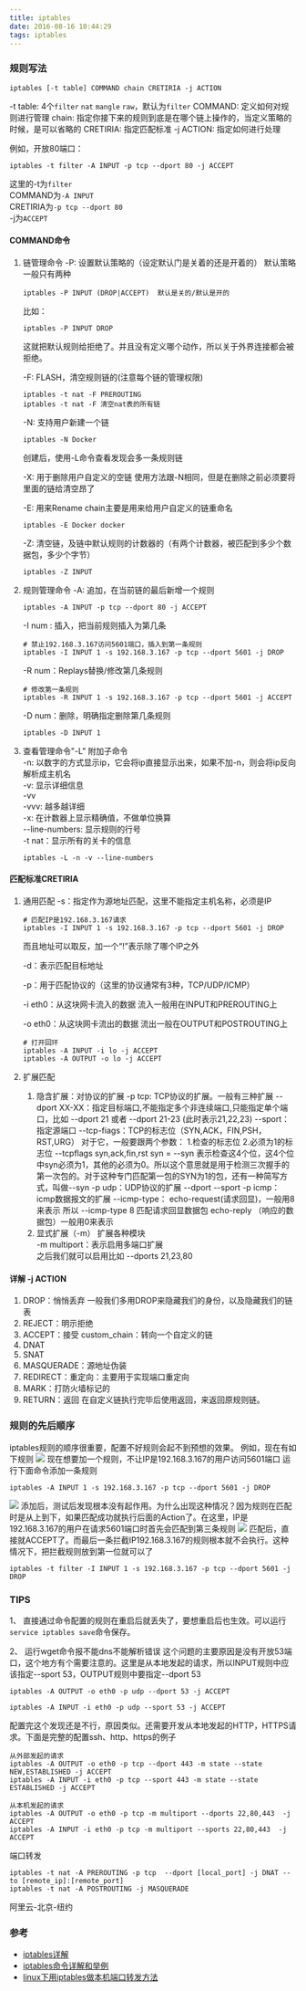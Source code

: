 ```yaml
---
title: iptables
date: 2016-08-16 10:44:29
tags: iptables
---
```

### 规则写法
```
iptables [-t table] COMMAND chain CRETIRIA -j ACTION
```
-t table: 4个`filter` `nat` `mangle` `raw`，默认为`filter`
COMMAND: 定义如何对规则进行管理
chain: 指定你接下来的规则到底是在哪个链上操作的，当定义策略的时候，是可以省略的
CRETIRIA: 指定匹配标准
-j ACTION: 指定如何进行处理

例如，开放80端口：
```
iptables -t filter -A INPUT -p tcp --dport 80 -j ACCEPT
```
这里的-t为`filter`  
COMMAND为`-A INPUT`   
CRETIRIA为`-p tcp --dport 80`  
-j为`ACCEPT`  

#### COMMAND命令
1. 链管理命令
    -P: 设置默认策略的（设定默认门是关着的还是开着的）
    默认策略一般只有两种
    ```
    iptables -P INPUT (DROP|ACCEPT)  默认是关的/默认是开的
    ```
    比如：
    ```
    iptables -P INPUT DROP
    ```
    这就把默认规则给拒绝了。并且没有定义哪个动作，所以关于外界连接都会被拒绝。

    -F: FLASH，清空规则链的(注意每个链的管理权限)
    ```
    iptables -t nat -F PREROUTING
    iptables -t nat -F 清空nat表的所有链
    ```

    -N: 支持用户新建一个链
    ```
    iptables -N Docker
    ```
    创建后，使用-L命令查看发现会多一条规则链

    -X: 用于删除用户自定义的空链
    使用方法跟-N相同，但是在删除之前必须要将里面的链给清空昂了

    -E: 用来Rename chain主要是用来给用户自定义的链重命名
    ```
    iptables -E Docker docker
    ```

    -Z: 清空链，及链中默认规则的计数器的（有两个计数器，被匹配到多少个数据包，多少个字节）
    ```
    iptables -Z INPUT
    ```

2. 规则管理命令
    -A: 追加，在当前链的最后新增一个规则
    ```
    iptables -A INPUT -p tcp --dport 80 -j ACCEPT
    ```
    -I num : 插入，把当前规则插入为第几条
    ```
    # 禁止192.168.3.167访问5601端口，插入到第一条规则
    iptables -I INPUT 1 -s 192.168.3.167 -p tcp --dport 5601 -j DROP
    ```
    -R num：Replays替换/修改第几条规则
    ```
    # 修改第一条规则
    iptables -R INPUT 1 -s 192.168.3.167 -p tcp --dport 5601 -j ACCEPT
    ```
    -D num：删除，明确指定删除第几条规则
    ```
    iptables -D INPUT 1
    ```
3. 查看管理命令"-L"
    附加子命令  
    -n: 以数字的方式显示ip，它会将ip直接显示出来，如果不加-n，则会将ip反向解析成主机名  
    -v: 显示详细信息  
    -vv  
    -vvv: 越多越详细  
    -x: 在计数器上显示精确值，不做单位换算  
    --line-numbers: 显示规则的行号  
    -t nat：显示所有的关卡的信息  
    ```
    iptables -L -n -v --line-numbers
    ```

#### 匹配标准CRETIRIA
1. 通用匹配
    -s：指定作为源地址匹配，这里不能指定主机名称，必须是IP
    ```
    # 匹配IP是192.168.3.167请求
    iptables -I INPUT 1 -s 192.168.3.167 -p tcp --dport 5601 -j DROP
    ```
    而且地址可以取反，加一个“!”表示除了哪个IP之外

    -d：表示匹配目标地址

    -p：用于匹配协议的（这里的协议通常有3种，TCP/UDP/ICMP）

    -i eth0：从这块网卡流入的数据
    流入一般用在INPUT和PREROUTING上

    -o eth0：从这块网卡流出的数据
    流出一般在OUTPUT和POSTROUTING上
    ```
    # 打开回环
    iptables -A INPUT -i lo -j ACCEPT
    iptables -A OUTPUT -o lo -j ACCEPT
    ```
2. 扩展匹配
    1. 隐含扩展：对协议的扩展
    -p tcp: TCP协议的扩展。一般有三种扩展
        --dport XX-XX：指定目标端口,不能指定多个非连续端口,只能指定单个端口，比如
        --dport 21  或者 --dport 21-23 (此时表示21,22,23)
        --sport：指定源端口
        --tcp-fiags：TCP的标志位（SYN,ACK，FIN,PSH，RST,URG）
        对于它，一般要跟两个参数：
        1.检查的标志位
        2.必须为1的标志位
        --tcpflags syn,ack,fin,rst syn   =    --syn
        表示检查这4个位，这4个位中syn必须为1，其他的必须为0。所以这个意思就是用于检测三次握手的第一次包的。对于这种专门匹配第一包的SYN为1的包，还有一种简写方式，叫做--syn
    -p udp：UDP协议的扩展
        --dport
        --sport
    -p icmp：icmp数据报文的扩展
        --icmp-type：
            echo-request(请求回显)，一般用8 来表示
            所以 --icmp-type 8 匹配请求回显数据包
            echo-reply （响应的数据包）一般用0来表示
    2. 显式扩展（-m）
    扩展各种模块  
    -m multiport：表示启用多端口扩展  
    之后我们就可以启用比如 --dports 21,23,80  

#### 详解 -j ACTION
1. DROP：悄悄丢弃
    一般我们多用DROP来隐藏我们的身份，以及隐藏我们的链表
2. REJECT：明示拒绝
3. ACCEPT：接受
    custom_chain：转向一个自定义的链
4. DNAT
5. SNAT
6. MASQUERADE：源地址伪装
7. REDIRECT：重定向：主要用于实现端口重定向
8. MARK：打防火墙标记的
9. RETURN：返回
    在自定义链执行完毕后使用返回，来返回原规则链。


### 规则的先后顺序
iptables规则的顺序很重要，配置不好规则会起不到预想的效果。
例如，现在有如下规则
![](/images/QQ20160816-0@2x.jpg)
现在想要加一个规则，不让IP是192.168.3.167的用户访问5601端口
运行下面命令添加一条规则
```
iptables -A INPUT 1 -s 192.168.3.167 -p tcp --dport 5601 -j DROP
```
![](/images/QQ20160816-1@2x.jpg)
添加后，测试后发现根本没有起作用。为什么出现这种情况？因为规则在匹配时是从上到下，如果匹配成功就执行后面的Action了。在这里，IP是192.168.3.167的用户在请求5601端口时首先会匹配到第三条规则
![](/images/QQ20160816-2@2x.jpg)
匹配后，直接就ACCEPT了。而最后一条拦截IP192.168.3.167的规则根本就不会执行。这种情况下，把拦截规则放到第一位就可以了
```
iptables -t filter -I INPUT 1 -s 192.168.3.167 -p tcp --dport 5601 -j DROP
```


### TIPS
1、 直接通过命令配置的规则在重启后就丢失了，要想重启后也生效。可以运行`service iptables save`命令保存。


2、 运行wget命令报不能dns不能解析错误
这个问题的主要原因是没有开放53端口，这个地方有个需要注意的。这里是从本地发起的请求，所以INPUT规则中应该指定--sport 53，OUTPUT规则中要指定--dport 53  

```
iptables -A OUTPUT -o eth0 -p udp --dport 53 -j ACCEPT

iptables -A INPUT -i eth0 -p udp --sport 53 -j ACCEPT
```  

配置完这个发现还是不行，原因类似。还需要开发从本地发起的HTTP，HTTPS请求。下面是完整的配置ssh、http、https的例子

```
从外部发起的请求
iptables -A OUTPUT -o eth0 -p tcp --dport 443 -m state --state NEW,ESTABLISHED -j ACCEPT
iptables -A INPUT -i eth0 -p tcp --sport 443 -m state --state ESTABLISHED -j ACCEPT

从本机发起的请求
iptables -A OUTPUT -o eth0 -p tcp -m multiport --dports 22,80,443  -j ACCEPT
iptables -A INPUT -i eth0 -p tcp -m multiport --sports 22,80,443  -j ACCEPT
```

端口转发
```
iptables -t nat -A PREROUTING -p tcp  --dport [local_port] -j DNAT --to [remote_ip]:[remote_port]
iptables -t nat -A POSTROUTING -j MASQUERADE
```

阿里云-北京-纽约

### 参考
- [iptables详解](http://blog.chinaunix.net/uid-26495963-id-3279216.html)
- [iptables命令详解和举例](http://blog.chinaunix.net/uid-9950859-id-98279.html)
- [linux下用iptables做本机端口转发方法](http://blog.csdn.net/zzhongcy/article/details/42738285)

